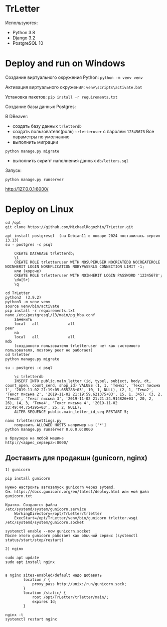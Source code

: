 # TrLetter

Используются:
- Python 3.8
- Django 3.2
- PostgreSQL 10


Deploy and run on Windows
=========================

Создание виртуального окружения Python:
`python -m venv venv`

Активация виртуального окружения:
`venv\scripts\activate.bat`

Установка пакетов:
`pip install -r requirements.txt`

Создание базы данных Postgres:

В DBeaver:
- создать базу данных `trletterdb`
- создать пользователя(роль) `trletteruser` с паролем `12345678`
Все параметры по умолчанию
- выполнить миграции
```
python manage.py migrate
```
- выполнить скрипт наполнения данных `db/letters.sql`


Запуск:
```
python manage.py runserver
```

http://127.0.0.1:8000/


Deploy on Linux
===============

```
cd /opt
git clone https://github.com/MichaelRogozhin/TrLetter.git

apt install postgresql  (на Debian11 в январе 2024 поставилась версия 13.13)
su - postgres -c psql

    CREATE DATABASE trletterdb;
    \l
    CREATE ROLE trletteruser WITH NOSUPERUSER NOCREATEDB NOCREATEROLE NOINHERIT LOGIN NOREPLICATION NOBYPASSRLS CONNECTION LIMIT -1;
    или (короче)
    CREATE ROLE trletteruser WITH NOINHERIT LOGIN PASSWORD '12345678';
    \du[S+]
    \q

cd TrLetter
python3  (3.9.2)
python3 -m venv venv
source venv/bin/activate
pip install -r requirements.txt
nano /etc/postgresql/13/main/pg_hba.conf
    заменить
    local   all             all                                     peer
    на
    local   all             all                                     md5
    (созданного пользователя trletteruser нет как системного пользователя, поэтому peer не работает)
cd trletter
python manage.py migrate

su - postgres -c psql

    \c trletterdb
    INSERT INTO public.main_letter (id, typel, subject, body, dt, count_open, count_send, shop_id) VALUES (1, 1, 'Тема1', 'Текст письма 1', '2019-11-02 21:19:05.655288+03', 10, 1, NULL), (2, 1, 'Тема2', 'Текст письма 2', '2019-11-02 21:19:59.621375+03', 15, 1, 345), (3, 2, 'Тема3', 'Текст письма 3', '2019-11-02 21:21:34.914826+03', 20, 2, 26), (4, 3, 'Тема4', 'Текст письма 4', '2019-11-02 23:49:44.754295+03', 25, 2, NULL);
    ALTER SEQUENCE public.main_letter_id_seq RESTART 5;

nano trletter/settings.py
    поправить ALLOWED_HOSTS например на ['*']
python manage.py runserver 0.0.0.0:8000

в браузере на любой машине
http://<адрес_сервера>:8000/
```

Доставить для продакшн (gunicorn, nginx)
----------------------------------------

```
1) gunicorn

pip install gunicorn

Нужно настроить автозапуск gunicorn через sytemd.
См. https://docs.gunicorn.org/en/latest/deploy.html или мой файл gunicorn.txt

Кратко. Создаются файлы
/etc/systemd/system/gunicorn.service
    WorkingDirectory=/opt/TrLetter/trletter
    ExecStart=/opt/TrLetter/venv/bin/gunicorn trletter.wsgi
/etc/systemd/system/gunicorn.socket

systemctl enable --now gunicorn.socket
После этого gunicorn работает как обычный сервис (systemctl status/start/stop/restart)

2) nginx

sudo apt update
sudo apt install nginx


в nginx sites-enabled/default надо добавить
        location / {
            proxy_pass http://unix:/run/gunicorn.sock;
        }
        location /static/ {
            root /opt/TrLetter/trletter/main/;
            expires 1d;
        }

nginx -t
systemctl restart nginx
```
